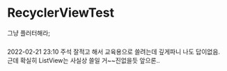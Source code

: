 # RecyclerViewTest
그냥 플러터해라;

###
2022-02-21 23:10
주석 잘적고 해서 교육용으로 쓸려는데 깊게파니 나도 답이없음.
근데 확실히 ListView는 사실상 쓸일 거~~진없을듯 앞으론..

###
